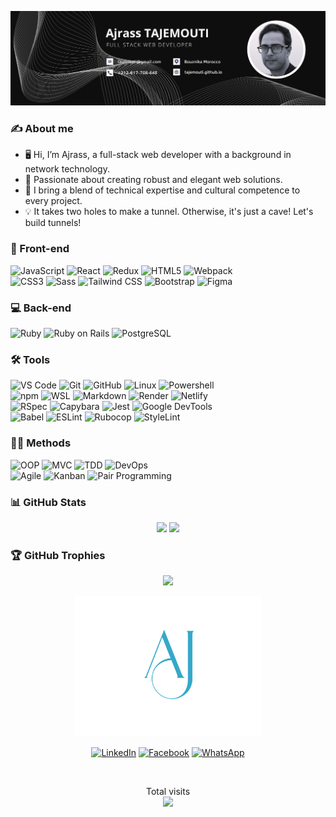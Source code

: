 <img src="banner.png" alt="banner"><br />

### ✍️ About me

- 🖥️ Hi, I’m Ajrass, a full-stack web developer with a background in network technology.
- 🚀 Passionate about creating robust and elegant web solutions.
- 🌱 I bring a blend of technical expertise and cultural competence to every project.
- 💡 It takes two holes to make a tunnel. Otherwise, it's just a cave! Let's build tunnels!

### 🎨 Front-end

![JavaScript](https://img.shields.io/badge/-JavaScript-%23F7DF1C?style=for-the-badge&logo=javascript&logoColor=000000&labelColor=%23F7DF1C&color=%23FFCE5A)
![React](https://img.shields.io/badge/-React-61DAFB?style=for-the-badge&logo=react&logoColor=ffffff)
![Redux](https://img.shields.io/badge/-Redux-764ABC?style=for-the-badge&logo=redux&logoColor=ffffff)
![HTML5](https://img.shields.io/badge/-HTML5-%23E44D27?style=for-the-badge&logo=html5&logoColor=ffffff)
![Webpack](https://img.shields.io/badge/-Webpack-8DD6F9?style=for-the-badge&logo=webpack&logoColor=ffffff)<br/>
![CSS3](https://img.shields.io/badge/-CSS3-%231572B6?style=for-the-badge&logo=css3)
![Sass](https://img.shields.io/badge/-Sass-%23CC6699?style=for-the-badge&logo=sass&logoColor=ffffff)
![Tailwind CSS](https://img.shields.io/badge/-Tailwind_CSS-38B2AC?style=for-the-badge&logo=tailwind-css&logoColor=ffffff)
![Bootstrap](https://img.shields.io/badge/-Bootstrap-563D7C?style=for-the-badge&logo=Bootstrap)
![Figma](https://img.shields.io/badge/-Figma-F24E1E?style=for-the-badge&logo=figma&logoColor=ffffff)

### 💻 Back-end

![Ruby](https://img.shields.io/badge/-Ruby-CC342D?style=for-the-badge&logo=ruby&logoColor=ffffff)
![Ruby on Rails](https://img.shields.io/badge/-Ruby_on_Rails-CC0000?style=for-the-badge&logo=ruby-on-rails&logoColor=ffffff)
![PostgreSQL](https://img.shields.io/badge/-PostgreSQL-336791?style=for-the-badge&logo=postgresql&logoColor=ffffff)

### 🛠️ Tools

![VS Code](https://img.shields.io/badge/-VS%20Code-007ACC?style=for-the-badge&logo=visual-studio-code&logoColor=ffffff)
![Git](https://img.shields.io/badge/-Git-%23F05032?style=for-the-badge&logo=git&logoColor=%23ffffff)
![GitHub](https://img.shields.io/badge/-GitHub-181717?style=for-the-badge&logo=github)
![Linux](https://img.shields.io/badge/-Linux-FCC624?style=for-the-badge&logo=linux&logoColor=ffffff)
![Powershell](https://img.shields.io/badge/-Powershell-5391FE?style=for-the-badge&logo=powershell&logoColor=ffffff)
<br/>
![npm](https://img.shields.io/badge/-npm-CB3837?style=for-the-badge&logo=npm)
![WSL](https://img.shields.io/badge/-WSL-0078D6?style=for-the-badge&logo=windows&logoColor=ffffff)
![Markdown](https://img.shields.io/badge/-Markdown-000000?style=for-the-badge&logo=markdown)
![Render](https://img.shields.io/badge/-Render-0080FF?style=for-the-badge&logo=render&logoColor=ffffff)
![Netlify](https://img.shields.io/badge/-Netlify-00C7B7?style=for-the-badge&logo=netlify&logoColor=ffffff)
<br/>
![RSpec](https://img.shields.io/badge/-RSpec-CC342D?style=for-the-badge&logo=ruby&logoColor=ffffff)
![Capybara](https://img.shields.io/badge/-Capybara-4B0082?style=for-the-badge&logo=ruby&logoColor=ffffff)
![Jest](https://img.shields.io/badge/-Jest-C21325?style=for-the-badge&logo=jest&logoColor=white)
![Google DevTools](https://img.shields.io/badge/-Google_DevTools-%23F14A22?style=for-the-badge&logo=google-chrome&logoColor=white)
<br/>
![Babel](https://img.shields.io/badge/Babel-F9DC3e?style=for-the-badge&logo=babel&logoColor=black)
![ESLint](https://img.shields.io/badge/ESLint-4B3263?style=for-the-badge&logo=eslint&logoColor=white)
![Rubocop](https://img.shields.io/badge/Rubocop-FF3E00?style=for-the-badge&logo=rubocop&logoColor=white)
![StyleLint](https://img.shields.io/badge/StyleLint-38B2AC?style=for-the-badge&logo=stylelint&logoColor=white)

### 👨‍💻 Methods

![OOP](https://img.shields.io/badge/-OOP-FF69B4?style=for-the-badge&logo=oop&logoColor=ffffff)
![MVC](https://img.shields.io/badge/-MVC-FFD700?style=for-the-badge&logo=mvc&logoColor=000000)
![TDD](https://img.shields.io/badge/-TDD-FF5733?style=for-the-badge&logo=tdd&logoColor=ffffff)
![DevOps](https://img.shields.io/badge/-DevOps-%23000000?style=for-the-badge&logo=devops&logoColor=white)
<br/>
![Agile](https://img.shields.io/badge/-Agile-47CCFF?style=for-the-badge&logo=agile&logoColor=ffffff)
![Kanban](https://img.shields.io/badge/-Kanban-009688?style=for-the-badge&logo=kanban&logoColor=ffffff)
![Pair Programming](https://img.shields.io/badge/-Pair%20Programming-4CAF50?style=for-the-badge&logo=pairprogramming&logoColor=ffffff)

### 📊 GitHub Stats

<p align="center">
  <img height="180em" src="https://github-readme-stats.vercel.app/api/top-langs/?username=tajemouti&theme=radical&title_color=8E2DE2&text_color=fff&layout=compact">
  <img height="180em" src="https://github-readme-stats.vercel.app/api?username=tajemouti&show_icons=true&theme=radical&title_color=8E2DE2&text_color=fff&icon_color=8E2DE2">
</p>

### 🏆 GitHub Trophies

<p align="center">
  <img src="https://github-profile-trophy.vercel.app/?username=tajemouti&theme=radical&title_color=8E2DE2&text_color=fff&icon_color=8E2DE2&no-frame=false&no-bg=false&margin-w=4">
</p>

<div align="center">
  <a href="https://ajrass-tajemouti.netlify.app/" target="_blank" rel="noopener noreferrer">
    <img src="logo.svg" alt="logo" width="300" height="auto" />
  </a>
</div>

<p align="center">
<a href="https://linkedin.com/in/ajrass/" target="_blank" rel="noopener noreferrer"><img src="https://img.shields.io/badge/LinkedIn-%230077B5.svg?&style=for-the-badge&logo=linkedin&logoColor=white" alt="LinkedIn"></a>
<a href="https://www.facebook.com/ajrass/" target="_blank" rel="noopener noreferrer"><img src="https://img.shields.io/badge/Facebook-%231877F2.svg?&style=for-the-badge&logo=facebook&logoColor=white" alt="Facebook"></a>
<a href="https://wa.me/212617708648" target="_blank" rel="noopener noreferrer"><img src="https://img.shields.io/badge/WhatsApp-%2325D366.svg?&style=for-the-badge&logo=whatsapp&logoColor=white"
alt="WhatsApp"></a>
</p>

<br>

<p align="center"> 
  Total visits<br>
  <img src="https://profile-counter.glitch.me/tajemouti/count.svg" />
</p>
